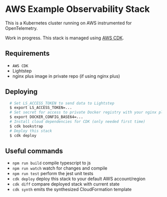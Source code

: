 # AWS Example Observability Stack

This is a Kubernetes cluster running on AWS instrumented for OpenTelemetry.

Work in progress. This stack is managed using [AWS CDK](https://aws.amazon.com/cdk/).

## Requirements
* `AWS CDK`
* Lightstep
* nginx plus image in private repo (if using nginx plus)

## Deploying

```sh
  # Set LS_ACCESS_TOKEN to send data to Lightstep
  $ export LS_ACCESS_TOKEN=...
  # Set secret for access to private Docker registry with your nginx plus image (optional)
  $ export DOCKER_CONFIG_BASE64=...
  # Install cloud dependencies for CDK (only needed first time)
  $ cdk bookstrap
  # Deploy this stack
  $ cdk deploy
```

## Useful commands

 * `npm run build`   compile typescript to js
 * `npm run watch`   watch for changes and compile
 * `npm run test`    perform the jest unit tests
 * `cdk deploy`      deploy this stack to your default AWS account/region
 * `cdk diff`        compare deployed stack with current state
 * `cdk synth`       emits the synthesized CloudFormation template
